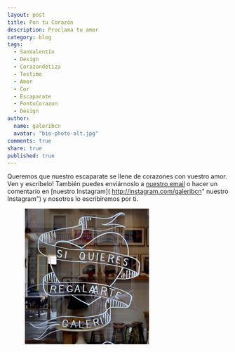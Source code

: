 ```yaml
---
layout: post
title: Pon tu Corazón
description: Proclama tu amor
category: blog
tags: 
  - SanValentín
  - Design
  - Corazondetiza
  - Testimo
  - Amor
  - Cor
  - Escaparate
  - PontuCorazon
  - Design
author: 
  name: galeribcn
  avatar: "bio-photo-alt.jpg"
comments: true
share: true
published: true
---
```


Queremos que nuestro escaparate se llene de corazones con vuestro amor. Ven y escríbelo! También puedes enviárnoslo a  [nuestro email](mailto:info@galeribcn.com) o hacer un comentario en [nuestro Instagram]( http://instagram.com/galeribcn" nuestro Instagram") y nosotros lo escribiremos por ti.
<figure>
	<a href="/images/COR - copia.jpg"><img src="/images/COR - copia.jpg" alt="San Valentin en galeribcn"></a>
</figure>
